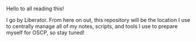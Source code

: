 Hello to all reading this! 

I go by Liberator. From here on out, this repository will be the location I use to centrally manage all of my notes, scripts, and tools I use to prepare myself for OSCP, so stay tuned!

